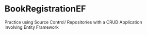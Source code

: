 # BookRegistrationEF
Practice using Source Control/ Repositories with a CRUD Application involving Entity Framework
